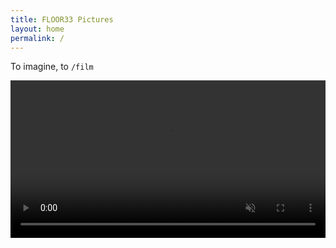 ```yaml
---
title: FLOOR33 Pictures
layout: home
permalink: /
---
```


To imagine, to `/film`

<div style='width:100%;overflow:hidden'>
<video markdown="0" style="width:100%;" autoplay loop muted> <source src="video480pv2.mp4" type="video/mp4" /> <video/>
</div>
